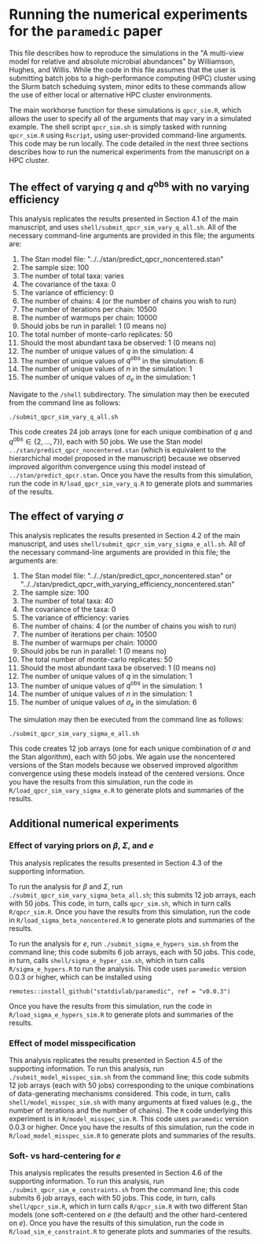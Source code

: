# Running the numerical experiments for the `paramedic` paper

This file describes how to reproduce the simulations in the "A multi-view model for relative and absolute microbial abundances" by Williamson, Hughes, and Willis. While the code in this file assumes that the user is submitting batch jobs to a high-performance computing (HPC) cluster using the Slurm batch scheduing system, minor edits to these commands allow the use of either local or alternative HPC cluster environments.

The main workhorse function for these simulations is `qpcr_sim.R`, which allows the user to specify all of the arguments that may vary in a simulated example. The shell script `qpcr_sim.sh` is simply tasked with running `qpcr_sim.R` using `Rscript`, using user-provided command-line arguments. This code may be run locally. The code detailed in the next three sections describes how to run the numerical experiments from the manuscript on a HPC cluster.

## The effect of varying $q$ and $q^\text{obs}$ with no varying efficiency

This analysis replicates the results presented in Section 4.1 of the main manuscript, and uses `shell/submit_qpcr_sim_vary_q_all.sh`. All of the necessary command-line arguments are provided in this file; the arguments are:

1. The Stan model file: "../../stan/predict_qpcr_noncentered.stan"
2. The sample size: 100
3. The number of total taxa: varies
4. The covariance of the taxa: 0
5. The variance of efficiency: 0
6. The number of chains: 4 (or the number of chains you wish to run)
7. The number of iterations per chain: 10500
8. The number of warmups per chain: 10000
9. Should jobs be run in parallel: 1 (0 means no)
10. The total number of monte-carlo replicates: 50
11. Should the most abundant taxa be observed: 1 (0 means no)
12. The number of unique values of $q$ in the simulation: 4
13. The number of unique values of $q^\text{obs}$ in the simulation: 6
14. The number of unique values of $n$ in the simulation: 1
15. The number of unique values of $\sigma_e$ in the simulation: 1

Navigate to the `/shell` subdirectory. The simulation may then be executed from the command line as follows:

```{sh}
./submit_qpcr_sim_vary_q_all.sh
```

This code creates 24 job arrays (one for each unique combination of $q$ and $q^\text{obs} \in \{2, \dots, 7\}$), each with 50 jobs. We use the Stan model `../stan/predict_qpcr_noncentered.stan` (which is equivalent to the hierarchichal model proposed in the manuscript) because we observed improved algorithm convergence using this model instead of `../stan/predict_qpcr.stan`. Once you have the results from this simulation, run the code in `R/load_qpcr_sim_vary_q.R` to generate plots and summaries of the results.

## The effect of varying $\sigma$

This analysis replicates the results presented in Section 4.2 of the main manuscript, and uses `shell/submit_qpcr_sim_vary_sigma_e_all.sh`. All of the necessary command-line arguments are provided in this file; the arguments are:

1. The Stan model file: "../../stan/predict_qpcr_noncentered.stan" or "../../stan/predict_qpcr_with_varying_efficiency_noncentered.stan"
2. The sample size: 100
3. The number of total taxa: 40
4. The covariance of the taxa: 0
5. The variance of efficiency: varies
6. The number of chains: 4 (or the number of chains you wish to run)
7. The number of iterations per chain: 10500
8. The number of warmups per chain: 10000
9. Should jobs be run in parallel: 1 (0 means no)
10. The total number of monte-carlo replicates: 50
11. Should the most abundant taxa be observed: 1 (0 means no)
12. The number of unique values of $q$ in the simulation: 1
13. The number of unique values of $q^\text{obs}$ in the simulation: 1
14. The number of unique values of $n$ in the simulation: 1
15. The number of unique values of $\sigma_e$ in the simulation: 6

The simulation may then be executed from the command line as follows:

```{sh}
./submit_qpcr_sim_vary_sigma_e_all.sh
```

This code creates 12 job arrays (one for each unique combination of $\sigma$ and the Stan algorithm), each with 50 jobs. We again use the noncentered versions of the Stan models because we observed improved algorithm convergence using these models instead of the centered versions. Once you have the results from this simulation, run the code in `R/load_qpcr_sim_vary_sigma_e.R` to generate plots and summaries of the results.

## Additional numerical experiments

### Effect of varying priors on $\beta$, $\Sigma$, and $e$

This analysis replicates the results presented in Section 4.3 of the supporting information.

To run the analysis for $\beta$ and $\Sigma$, run `./submit_qpcr_sim_vary_sigma_beta_all.sh`; this submits 12 job arrays, each with 50 jobs. This code, in turn, calls `qpcr_sim.sh`, which in turn calls `R/qpcr_sim.R`. Once you have the results from this simulation, run the code in `R/load_sigma_beta_noncentered.R` to generate plots and summaries of the results.

To run the analysis for $e$, run `./submit_sigma_e_hypers_sim.sh` from the command line; this code submits 6 job arrays, each with 50 jobs. This code, in turn, calls `shell/sigma_e_hyper_sim.sh`, which in turn calls `R/sigma_e_hypers.R` to run the analysis. This code uses `paramedic` version 0.0.3 or higher, which can be installed using

```{r}
remotes::install_github("statdivlab/paramedic", ref = "v0.0.3")
```

Once you have the results from this simulation, run the code in `R/load_sigma_e_hypers_sim.R` to generate plots and summaries of the results.

### Effect of model misspecification

This analysis replicates the results presented in Section 4.5 of the supporting information. To run this analysis, run `./submit_model_misspec_sim.sh` from the command line; this code submits 12 job arrays (each with 50 jobs) corresponding to the unique combinations of data-generating mechanisms considered. This code, in turn, calls `shell/model_misspec_sim.sh` with many arguments at fixed values (e.g., the number of iterations and the number of chains). The `R` code underlying this experiment is in `R/model_misspec_sim.R`. This code uses `paramedic` version 0.0.3 or higher. Once you have the results of this simulation, run the code in `R/load_model_misspec_sim.R` to generate plots and summaries of the results.

### Soft- vs hard-centering for $e$

This analysis replicates the results presented in Section 4.6 of the supporting information. To run this analysis, run `./submit_qpcr_sim_e_constraints.sh` from the command line; this code submits 6 job arrays, each with 50 jobs. This code, in turn, calls `shell/qpcr_sim.R`, which in turn calls `R/qpcr_sim.R` with two different Stan models (one soft-centered on $e$ (the default) and the other hard-centered on $e$). Once you have the results of this simulation, run the code in `R/load_sim_e_constraint.R` to generate plots and summaries of the results.
